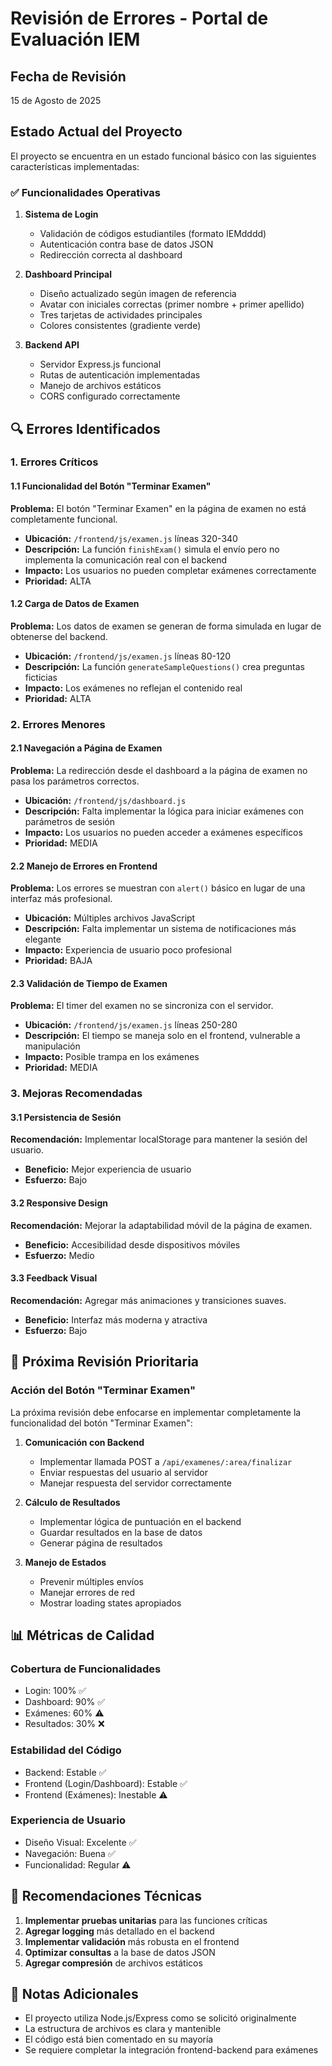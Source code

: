 # Revisión de Errores - Portal de Evaluación IEM

## Fecha de Revisión
15 de Agosto de 2025

## Estado Actual del Proyecto
El proyecto se encuentra en un estado funcional básico con las siguientes características implementadas:

### ✅ Funcionalidades Operativas
1. **Sistema de Login**
   - Validación de códigos estudiantiles (formato IEMdddd)
   - Autenticación contra base de datos JSON
   - Redirección correcta al dashboard

2. **Dashboard Principal**
   - Diseño actualizado según imagen de referencia
   - Avatar con iniciales correctas (primer nombre + primer apellido)
   - Tres tarjetas de actividades principales
   - Colores consistentes (gradiente verde)

3. **Backend API**
   - Servidor Express.js funcional
   - Rutas de autenticación implementadas
   - Manejo de archivos estáticos
   - CORS configurado correctamente

## 🔍 Errores Identificados

### 1. Errores Críticos

#### 1.1 Funcionalidad del Botón "Terminar Examen"
**Problema:** El botón "Terminar Examen" en la página de examen no está completamente funcional.
- **Ubicación:** `/frontend/js/examen.js` líneas 320-340
- **Descripción:** La función `finishExam()` simula el envío pero no implementa la comunicación real con el backend
- **Impacto:** Los usuarios no pueden completar exámenes correctamente
- **Prioridad:** ALTA

#### 1.2 Carga de Datos de Examen
**Problema:** Los datos de examen se generan de forma simulada en lugar de obtenerse del backend.
- **Ubicación:** `/frontend/js/examen.js` líneas 80-120
- **Descripción:** La función `generateSampleQuestions()` crea preguntas ficticias
- **Impacto:** Los exámenes no reflejan el contenido real
- **Prioridad:** ALTA

### 2. Errores Menores

#### 2.1 Navegación a Página de Examen
**Problema:** La redirección desde el dashboard a la página de examen no pasa los parámetros correctos.
- **Ubicación:** `/frontend/js/dashboard.js`
- **Descripción:** Falta implementar la lógica para iniciar exámenes con parámetros de sesión
- **Impacto:** Los usuarios no pueden acceder a exámenes específicos
- **Prioridad:** MEDIA

#### 2.2 Manejo de Errores en Frontend
**Problema:** Los errores se muestran con `alert()` básico en lugar de una interfaz más profesional.
- **Ubicación:** Múltiples archivos JavaScript
- **Descripción:** Falta implementar un sistema de notificaciones más elegante
- **Impacto:** Experiencia de usuario poco profesional
- **Prioridad:** BAJA

#### 2.3 Validación de Tiempo de Examen
**Problema:** El timer del examen no se sincroniza con el servidor.
- **Ubicación:** `/frontend/js/examen.js` líneas 250-280
- **Descripción:** El tiempo se maneja solo en el frontend, vulnerable a manipulación
- **Impacto:** Posible trampa en los exámenes
- **Prioridad:** MEDIA

### 3. Mejoras Recomendadas

#### 3.1 Persistencia de Sesión
**Recomendación:** Implementar localStorage para mantener la sesión del usuario.
- **Beneficio:** Mejor experiencia de usuario
- **Esfuerzo:** Bajo

#### 3.2 Responsive Design
**Recomendación:** Mejorar la adaptabilidad móvil de la página de examen.
- **Beneficio:** Accesibilidad desde dispositivos móviles
- **Esfuerzo:** Medio

#### 3.3 Feedback Visual
**Recomendación:** Agregar más animaciones y transiciones suaves.
- **Beneficio:** Interfaz más moderna y atractiva
- **Esfuerzo:** Bajo

## 🎯 Próxima Revisión Prioritaria

### Acción del Botón "Terminar Examen"
La próxima revisión debe enfocarse en implementar completamente la funcionalidad del botón "Terminar Examen":

1. **Comunicación con Backend**
   - Implementar llamada POST a `/api/examenes/:area/finalizar`
   - Enviar respuestas del usuario al servidor
   - Manejar respuesta del servidor correctamente

2. **Cálculo de Resultados**
   - Implementar lógica de puntuación en el backend
   - Guardar resultados en la base de datos
   - Generar página de resultados

3. **Manejo de Estados**
   - Prevenir múltiples envíos
   - Manejar errores de red
   - Mostrar loading states apropiados

## 📊 Métricas de Calidad

### Cobertura de Funcionalidades
- Login: 100% ✅
- Dashboard: 90% ✅
- Exámenes: 60% ⚠️
- Resultados: 30% ❌

### Estabilidad del Código
- Backend: Estable ✅
- Frontend (Login/Dashboard): Estable ✅
- Frontend (Exámenes): Inestable ⚠️

### Experiencia de Usuario
- Diseño Visual: Excelente ✅
- Navegación: Buena ✅
- Funcionalidad: Regular ⚠️

## 🔧 Recomendaciones Técnicas

1. **Implementar pruebas unitarias** para las funciones críticas
2. **Agregar logging** más detallado en el backend
3. **Implementar validación** más robusta en el frontend
4. **Optimizar consultas** a la base de datos JSON
5. **Agregar compresión** de archivos estáticos

## 📝 Notas Adicionales

- El proyecto utiliza Node.js/Express como se solicitó originalmente
- La estructura de archivos es clara y mantenible
- El código está bien comentado en su mayoría
- Se requiere completar la integración frontend-backend para exámenes


